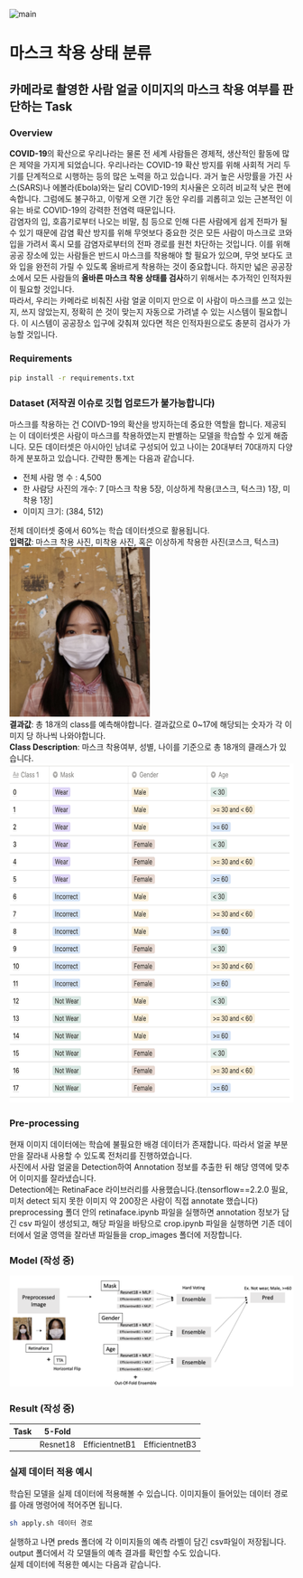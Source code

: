![main](https://user-images.githubusercontent.com/50396533/147069300-5038c779-faa4-404b-b1fd-e9e3896f06b4.png)
# 마스크 착용 상태 분류
## 카메라로 촬영한 사람 얼굴 이미지의 마스크 착용 여부를 판단하는 Task
### Overview
**COVID-19**의 확산으로 우리나라는 물론 전 세계 사람들은 경제적, 생산적인 활동에 많은 제약을 가지게 되었습니다. 우리나라는 COVID-19 확산 방지를 위해 사회적 거리 두기를 단계적으로 시행하는 등의 많은 노력을 하고 있습니다. 과거 높은 사망률을 가진 사스(SARS)나 에볼라(Ebola)와는 달리 COVID-19의 치사율은 오히려 비교적 낮은 편에 속합니다. 그럼에도 불구하고, 이렇게 오랜 기간 동안 우리를 괴롭히고 있는 근본적인 이유는 바로 COVID-19의 강력한 전염력 때문입니다.  
감염자의 입, 호흡기로부터 나오는 비말, 침 등으로 인해 다른 사람에게 쉽게 전파가 될 수 있기 때문에 감염 확산 방지를 위해 무엇보다 중요한 것은 모든 사람이 마스크로 코와 입을 가려서 혹시 모를 감염자로부터의 전파 경로를 원천 차단하는 것입니다. 이를 위해 공공 장소에 있는 사람들은 반드시 마스크를 착용해야 할 필요가 있으며, 무엇 보다도 코와 입을 완전히 가릴 수 있도록 올바르게 착용하는 것이 중요합니다. 하지만 넓은 공공장소에서 모든 사람들의 **올바른 마스크 착용 상태를 검사**하기 위해서는 추가적인 인적자원이 필요할 것입니다.  
따라서, 우리는 카메라로 비춰진 사람 얼굴 이미지 만으로 이 사람이 마스크를 쓰고 있는지, 쓰지 않았는지, 정확히 쓴 것이 맞는지 자동으로 가려낼 수 있는 시스템이 필요합니다. 이 시스템이 공공장소 입구에 갖춰져 있다면 적은 인적자원으로도 충분히 검사가 가능할 것입니다.  
### Requirements
```bash
pip install -r requirements.txt
```
### Dataset (저작권 이슈로 깃헙 업로드가 불가능합니다)
마스크를 착용하는 건 COIVD-19의 확산을 방지하는데 중요한 역할을 합니다. 제공되는 이 데이터셋은 사람이 마스크를 착용하였는지 판별하는 모델을 학습할 수 있게 해줍니다. 모든 데이터셋은 아시아인 남녀로 구성되어 있고 나이는 20대부터 70대까지 다양하게 분포하고 있습니다. 간략한 통계는 다음과 같습니다.  
- 전체 사람 명 수 : 4,500  
- 한 사람당 사진의 개수: 7 [마스크 착용 5장, 이상하게 착용(코스크, 턱스크) 1장, 미착용 1장]  
- 이미지 크기: (384, 512)
 
전체 데이터셋 중에서 60%는 학습 데이터셋으로 활용됩니다.  
**입력값**: 마스크 착용 사진, 미착용 사진, 혹은 이상하게 착용한 사진(코스크, 턱스크)  
<img src="https://github.com/pilkyuchoi/images/blob/main/mask_classification/mask_example.png" width="250" height="300">  
**결과값**: 총 18개의 class를 예측해야합니다. 결과값으로 0~17에 해당되는 숫자가 각 이미지 당 하나씩 나와야합니다.  
**Class Description**: 마스크 착용여부, 성별, 나이를 기준으로 총 18개의 클래스가 있습니다.  
<img src="https://github.com/pilkyuchoi/images/blob/ee0bf9cda119c56b2340a5f04a875313cc9b2a33/mask_classification/class_description.png" width="700" height="600">   
### Pre-processing  
현재 이미지 데이터에는 학습에 불필요한 배경 데이터가 존재합니다. 따라서 얼굴 부분만을 잘라내 사용할 수 있도록 전처리를 진행하였습니다.  
사진에서 사람 얼굴을 Detection하여 Annotation 정보를 추출한 뒤 해당 영역에 맞추어 이미지를 잘라냈습니다.  
Detection에는 RetinaFace 라이브러리를 사용했습니다.(tensorflow==2.2.0 필요, 미처 detect 되지 못한 이미지 약 200장은 사람이 직접 annotate 했습니다)  
preprocessing 폴더 안의 retinaface.ipynb 파일을 실행하면 annotation 정보가 담긴 csv 파일이 생성되고,
해당 파일을 바탕으로 crop.ipynb 파일을 실행하면 기존 데이터에서 얼굴 영역을 잘라낸 파일들을 crop_images 폴더에 저장합니다.
### Model (작성 중)
<img src="https://github.com/pilkyuchoi/images/blob/main/mask_classification/mask_classification_model.png">

### Result (작성 중)
|Task|5-Fold|||
|---|---|---|---|
||Resnet18|EfficientnetB1|EfficientnetB3|

### 실제 데이터 적용 예시
학습된 모델을 실제 데이터에 적용해볼 수 있습니다. 이미지들이 들어있는 데이터 경로를 아래 명령어에 적어주면 됩니다.
```bash
sh apply.sh 데이터 경로
```
실행하고 나면 preds 폴더에 각 이미지들의 예측 라벨이 담긴 csv파일이 저장됩니다.  
output 폴더에서 각 모델들의 예측 결과를 확인할 수도 있습니다.  
실제 데이터에 적용한 예시는 다음과 같습니다.
